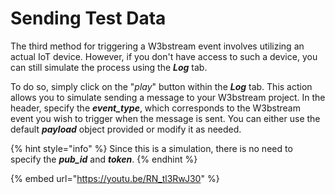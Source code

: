 # Sending Test Data

The third method for triggering a W3bstream event involves utilizing an actual IoT device. However, if you don't have access to such a device, you can still simulate the process using the _**Log**_ tab.

To do so, simply click on the "_play_" button within the _**Log**_ tab. This action allows you to simulate sending a message to your W3bstream project. In the header, specify the _**event\_type**_, which corresponds to the W3bstream event you wish to trigger when the message is sent. You can either use the default _**payload**_ object provided or modify it as needed.

{% hint style="info" %}
Since this is a simulation, there is no need to specify the _**pub\_id**_ and _**token**_.
{% endhint %}

{% embed url="https://youtu.be/RN_tl3RwJ30" %}
